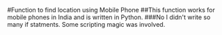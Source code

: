 #Function to find location using Mobile Phone
##This function works for mobile phones in India and is written in Python.
###No I didn't write so many if statments. Some scripting magic was involved.